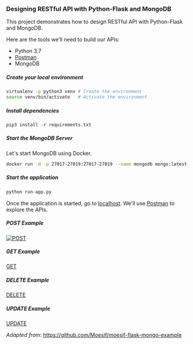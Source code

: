### Designing RESTful API with Python-Flask and MongoDB

This project demonstrates how to design RESTful API with Python-Flask and MongoDB.

Here are the tools we’ll need to build our APIs:

* Python 3.7
* [Postman](https://www.postman.com/)
* MongoDB

##### Create your local environment

```bash
virtualenv -p python3 venv # Create the environment
source venv/bin/activate   # Activate the environment
```

##### Install dependencies

```python
pip3 install -r requirements.txt
```

##### Start the MongoDB Server

Let's start MongoDB using Docker.

```bash
docker run -d -p 27017-27019:27017-27019 --name mongodb mongo:latest
```

##### Start the application

```bash
python run-app.py
```

Once the application is started, go to [localhost](http://0.0.0.0:80/).
We'll use [Postman](https://www.postman.com/) to explore the APIs.

##### POST Example
[![POST](https://i.postimg.cc/dt98gDRv/POST.png)](https://postimg.cc/WhhFkNff)

##### GET Example
[GET](https://postimg.cc/Yh59L1Fh)

##### DELETE Example
[DELETE](https://postimg.cc/DWd8T88m)

##### UPDATE Example
[UPDATE](https://postimg.cc/bDVYyb8Y)

*Adapted from*: https://github.com/Moesif/moesif-flask-mongo-example